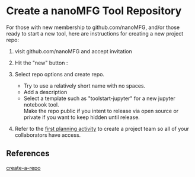# Create a nanoMFG Tool Repository
For those with new membership to github.com/nanoMFG, and/or those ready to start a new tool, here are instructions for creating a new project repo: <br>

1) visit github.com/nanoMFG and accept invitation<br>
2) Hit the "new" button :<br>
3) Select repo options and create repo.
   - Try to use a relatively short name with no spaces.<br>
   - Add a description<br>
   - Select a template such as "toolstart-jupyter" for a new jupyter notebook tool.  
Make the repo public if you intent to release via open source or private if you want to keep hidden until release.  

4) Refer to the [first planning activity](https://nanomfg.github.io/community/Planning%20Activities#review-github-accounts-and-team-membership) to create a project team so all of your collaborators have access.

## References
[create-a-repo](https://docs.github.com/en/free-pro-team@latest/github/getting-started-with-github/create-a-repo)
